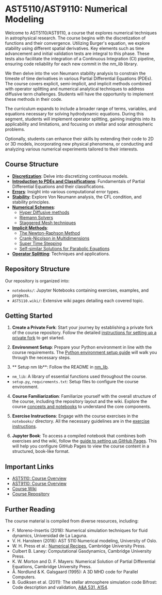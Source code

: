 # AST5110/AST9110: Numerical Modeling

Welcome to AST5110/AST9110, a course that explores numerical techniques in astrophysical research. The course begins with the discretization of functions and their convergence. Utilizing Burger's equation, we explore stability using different spatial derivatives. Key elements such as time advancement and initial validation tests are integral to this phase. These tests also facilitate the integration of a Continuous Integration (CI) pipeline, ensuring code reliability for each new commit in the _nm_lib_ library.

We then delve into the von Neumann stability analysis to constrain the timeste of time derivatives in various Partial Differential Equations (PDEs). The course covers explicit, semi-implicit, and implicit methods combined with operator splitting and numerical analytical techniques to address diffusive term challenges. Students will have the opportunity to implement these methods in their code.

The curriculum expands to include a broader range of terms, variables, and equations necessary for solving hydrodynamic equations. During this segment, students will implement operator splitting, gaining insights into its applicability and limitations, and focusing on stellar and solar atmospheric problems.

Optionally, students can enhance their skills by extending their code to 2D or 3D models, incorporating new physical phenomena, or conducting and analyzing various numerical experiments tailored to their interests.

## Course Structure

- [**Discretization**](https://github.com/AST-Course/AST5110/wiki/Discretization): Delve into discretizing continuous models.
- [**Introduction to PDEs and Classifications**](https://github.com/AST-Course/AST5110/wiki/Introduction-to-PDEs-and-classifications): Fundamentals of Partial Differential Equations and their classifications.
- [**Errors**](https://github.com/AST-Course/AST5110/wiki/Errors): Insight into various computational error types.
- [**Stability**](https://github.com/AST-Course/AST5110/wiki/Stability): Explore Von Neumann analysis, the CFL condition, and stability principles.
- [**Numerical Schemes**](https://github.com/AST-Course/AST5110/wiki/Examples-of-hyperbolic-numerical-schemes): 
  - [Hyper Diffusive methods](https://github.com/AST-Course/AST5110/wiki/Hyper-diffusive)
  - [Riemann Solvers](https://github.com/AST-Course/AST5110/wiki/Riemann-solvers)
  - [Staggered Mesh techniques](https://github.com/AST-Course/AST5110/wiki/Staggered-mesh)
- [**Implicit Methods**](https://github.com/AST-Course/AST5110/wiki/Implicit-methods): 
  - [The Newton-Raphson Method](https://github.com/AST-Course/AST5110/wiki/Newton-Raphson-method)
  - [Crank-Nicolson in Multidimensions](https://github.com/AST-Course/AST5110/wiki/Crank-Nicolson-in-Multidimensions)
  - [Super Time Stepping](https://github.com/AST-Course/AST5110/wiki/Super-time-stepping)
  - [Self-similar Solutions for Parabolic Equations](https://github.com/AST-Course/AST5110/wiki/Self-similar-solution-for-parabolic-eq)
- [**Operator Splitting**](https://github.com/AST-Course/AST5110/wiki/Operator-splitting): Techniques and applications.

## Repository Structure

Our repository is organized into:

- `notebooks/`: Jupyter Notebooks containing exercises, examples, and projects.
- `AST5110.wiki/`: Extensive wiki pages detailing each covered topic.

## Getting Started

1. **Create a Private Fork**: Start your journey by establishing a private fork of the course repository. Follow the detailed [instructions for setting up a private fork](../AST5110/AST5110.wiki/Setup-private-fork) to get started.

2. **Environment Setup**: Prepare your Python environment in line with the course requirements. The [Python environment setup guide](https://github.com/AST-Course/AST5110/wiki/Setup-python-environment) will walk you through the necessary steps.

3. ** Setup nm lib**: Follow the README in [nm_lib](https://github.com/AST-Course/nm_lib).
- `nm_lib`: A library of essential functions used throughout the course.
- `setup.py`, `requirements.txt`: Setup files to configure the course environment.

4. **Course Familiarization**: Familiarize yourself with the overall structure of the course, including the repository layout and the wiki. Explore the course [concepts and notebooks](https://github.com/AST-Course/AST5110/wiki/Notebooks-and-concepts) to understand the core components.

5. **Exercise Instructions**: Engage with the course exercises in the `notebooks/` directory. All the necessary guidelines are in the [exercise instructions](https://github.com/AST-Course/AST5110/wiki/Exercise-instructions).

6. **Jupyter Book**: To access a compiled notebook that combines both exercises and the wiki, follow the [guide to setting up GitHub Pages](https://github.com/AST-Course/AST5110/wiki/Setup-GitHub-pages-for-private-fork). This will help you configure GitHub Pages to view the course content in a structured, book-like format.

## Important Links

- [AST5110: Course Overview](https://www.uio.no/studier/emner/matnat/astro/AST5110/index-eng.html)
- [AST9110: Course Overview](https://www.uio.no/studier/emner/matnat/astro/AST9110/index-eng.html)
- [Course Wiki](https://github.com/AST-Course/AST5110/wiki)
- [Course Repository](https://github.com/AST-Course/AST5110)


## Further Reading

The course material is compiled from diverse resources, including:

- F. Moreno-Insertis (2018): Numerical simulation techniques for fluid dynamics, Universidad de La Laguna.
- V. H. Hansteen (2018): AST 5110 Numerical modeling, University of Oslo.
- W. H. Press et al.: [Numerical Recipes](http://numerical.recipes), Cambridge University Press.
- Culbert B. Laney: Computational Gasdynamics, Cambridge University Press.
- K. W. Morton and D. F. Mayers: Numerical Solution of Partial Differential Equations, Cambridge University Press.
- Å. Nordlund & K. Galsgaard (1995): A 3D MHD code for Parallel Computers.
- B. Gudiksen et al. (2011): The stellar atmosphere simulation code Bifrost: Code description and validation, [A&A 531, A154](https://www.aanda.org/articles/aa/pdf/2011/07/aa16520-11.pdf).
